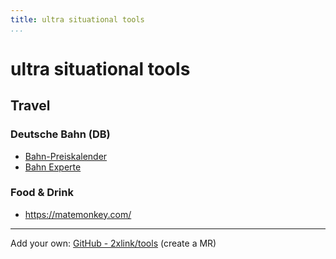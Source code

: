 ```yaml
---
title: ultra situational tools
...
```


# ultra situational tools

## Travel

### Deutsche Bahn (DB)
- [Bahn-Preiskalender](https://bahn.guru/)
- [Bahn Experte](https://bahn.expert/)

### Food & Drink
- https://matemonkey.com/

---

Add your own: [GitHub - 2xlink/tools](https://github.com/2xlink/tools) (create a MR)
